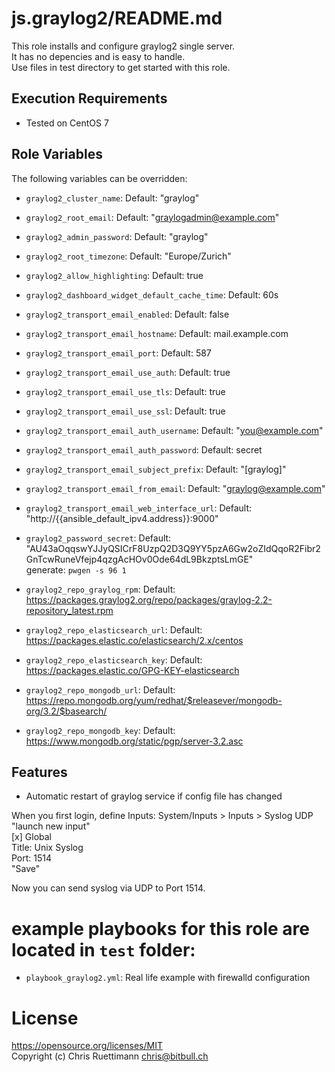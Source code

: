# js.graylog2/README.md
This role installs and configure graylog2 single server.   
It has no depencies and is easy to handle.   
Use files in test directory to get started with this role.   


## Execution Requirements
- Tested on CentOS 7

## Role Variables

The following variables can be overridden:
* `graylog2_cluster_name`: Default: "graylog"
* `graylog2_root_email`: Default: "graylogadmin@example.com"
* `graylog2_admin_password`: Default: "graylog"
* `graylog2_root_timezone`: Default: "Europe/Zurich"
* `graylog2_allow_highlighting`: Default: true
* `graylog2_dashboard_widget_default_cache_time`: Default: 60s

* `graylog2_transport_email_enabled`: Default: false
* `graylog2_transport_email_hostname`: Default: mail.example.com
* `graylog2_transport_email_port`: Default: 587
* `graylog2_transport_email_use_auth`: Default: true
* `graylog2_transport_email_use_tls`: Default: true
* `graylog2_transport_email_use_ssl`: Default: true
* `graylog2_transport_email_auth_username`: Default: "you@example.com"
* `graylog2_transport_email_auth_password`:  Default: secret
* `graylog2_transport_email_subject_prefix`: Default: "[graylog]"
* `graylog2_transport_email_from_email`: Default: "graylog@example.com"
* `graylog2_transport_email_web_interface_url`: Default: "http://{{ansible_default_ipv4.address}}:9000"

* `graylog2_password_secret`: Default: "AU43aOqqswYJJyQSICrF8UzpQ2D3Q9YY5pzA6Gw2oZIdQqoR2Fibr2GnTcwRuneVfejp4qzgAcHOv0Ode64dL9BkzptsLmGE"   
   generate: `pwgen -s 96 1`   

* `graylog2_repo_graylog_rpm`: Default: https://packages.graylog2.org/repo/packages/graylog-2.2-repository_latest.rpm

* `graylog2_repo_elasticsearch_url`: Default: https://packages.elastic.co/elasticsearch/2.x/centos
* `graylog2_repo_elasticsearch_key`: Default: https://packages.elastic.co/GPG-KEY-elasticsearch

* `graylog2_repo_mongodb_url`: Default: https://repo.mongodb.org/yum/redhat/$releasever/mongodb-org/3.2/$basearch/
* `graylog2_repo_mongodb_key`: Default: https://www.mongodb.org/static/pgp/server-3.2.asc


## Features
* Automatic restart of graylog service if config file has changed

When you first login, define Inputs:
System/Inputs > Inputs > Syslog UDP   
  "launch new input"   
    [x] Global   
    Title: Unix Syslog   
    Port: 1514   
    "Save"   

Now you can send syslog via UDP to Port 1514.   

# example playbooks for this role are located in `test` folder:
* `playbook_graylog2.yml`: Real life example with firewalld configuration


# License
https://opensource.org/licenses/MIT   
Copyright (c) Chris Ruettimann <chris@bitbull.ch>  

